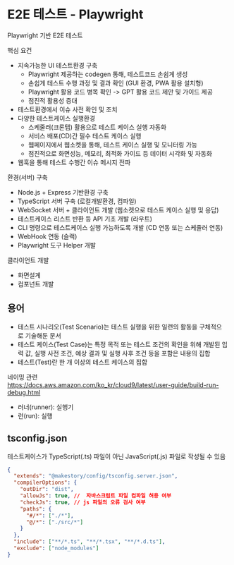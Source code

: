 # E2E 테스트 - Playwright

Playwright 기반 E2E 테스트

핵심 요건

- 지속가능한 UI 테스트환경 구축
  - Playwright 제공하는 codegen 통해, 테스트코드 손쉽게 생성
  - 손쉽게 테스트 수행 과정 및 결과 확인 (GUI 환경, PWA 활용 설치형)
  - Playwright 활용 코드 병목 확인 -> GPT 활용 코드 제안 및 가이드 제공
  - 점진적 활용성 증대
- 테스트환경에서 이슈 사전 확인 및 조치
- 다양한 테스트케이스 실행환경
  - 스케줄러(크론탭) 활용으로 테스트 케이스 실행 자동화
  - 서비스 배포(CD)간 필수 테스트 케이스 실행
  - 웹페이지에서 웹소켓을 통해, 테스트 케이스 실행 및 모니터링 가능
  - 점진적으로 화면성능, 메모리, 최적화 가이드 등 데이터 시각화 및 자동화
- 웹훅을 통해 테스트 수행간 이슈 메시지 전파

환경(서버) 구축

- Node.js + Express 기반환경 구축
- TypeScript 서버 구축 (로컬개발환경, 컴파일)
- WebSocket 서버 + 클라이언트 개발 (웹소켓으로 테스트 케이스 실행 및 응답)
- 테스트케이스 리스트 반환 등 API 기초 개발 (라우트)
- CLI 명령으로 테스트케이스 실행 가능하도록 개발 (CD 연동 또는 스케줄러 연동)
- WebHook 연동 (슬랙)
- Playwright 도구 Helper 개발

클라이언트 개발

- 화면설계
- 컴포넌트 개발

## 용어

- 테스트 시나리오(Test Scenario)는 테스트 실행을 위한 일련의 활동을 구체적으로 기술해둔 문서
- 테스트 케이스(Test Case)는 특정 목적 또는 테스트 조건의 확인을 위해 개발된 입력 값, 실행 사전 조건, 예상 결과 및 실행 사후 조건 등을 포함은 내용의 집합
- 테스트(Test)란 한 개 이상의 테스트 케이스의 집합

네이밍 관련  
https://docs.aws.amazon.com/ko_kr/cloud9/latest/user-guide/build-run-debug.html

- 러너(runner): 실행기
- 런(run): 실행

## tsconfig.json

테스트케이스가 TypeScript(.ts) 파일이 아닌 JavaScript(.js) 파일로 작성될 수 있음

```json
{
  "extends": "@makestory/config/tsconfig.server.json",
  "compilerOptions": {
    "outDir": "dist",
    "allowJs": true, //  자바스크립트 파일 컴파일 허용 여부
    "checkJs": true, // js 파일의 오류 검사 여부
    "paths": {
      "#/*": ["./*"],
      "@/*": ["./src/*"]
    }
  },
  "include": ["**/*.ts", "**/*.tsx", "**/*.d.ts"],
  "exclude": ["node_modules"]
}
```
